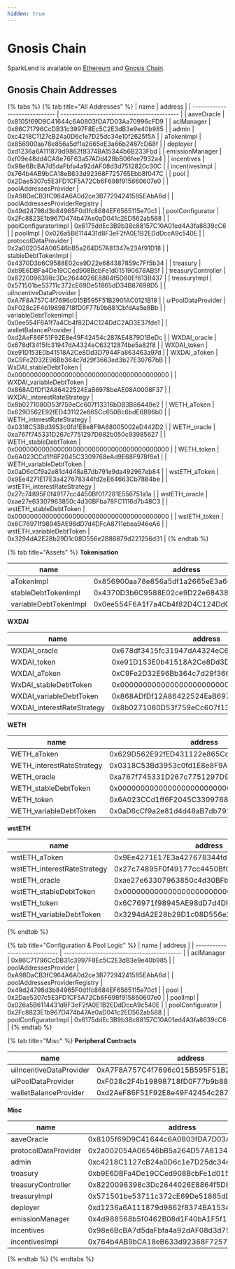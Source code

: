 ```yaml
---
hidden: true
---
```


# Gnosis Chain

SparkLend is available on [Ethereum](#ethereum-addresses) and [Gnosis Chain](#gnosis-chain-addresses).

## Gnosis Chain Addresses

{% tabs %}
{% tab title="All Addresses" %}
| name                          | address                                    |
| ----------------------------- | ------------------------------------------ |
| aaveOracle                    | 0x8105f69D9C41644c6A0803fDA7D03Aa70996cFD9 |
| aclManager                    | 0x86C71796CcDB31c3997F8Ec5C2E3dB3e9e40b985 |
| admin                         | 0xc4218C1127cB24a0D6c1e7D25dc34e10f2625f5A |
| aTokenImpl                    | 0x856900aa78e856a5df1a2665eE3a66b2487cD68f |
| deployer                      | 0xd1236a6A111879d9862f8374BA15344b6B233Fbd |
| emissionManager               | 0xf09e48dd4CA8e76F63a57ADd428bB06fee7932a4 |
| incentives                    | 0x98e6BcBA7d5daFbfa4a92dAF08d3d7512820c30C |
| incentivesImpl                | 0x764b4AB9bCA18eB633d92368F725765Ebb8f047C |
| pool                          | 0x2Dae5307c5E3FD1CF5A72Cb6F698f915860607e0 |
| poolAddressesProvider         | 0xA98DaCB3fC964A6A0d2ce3B77294241585EAbA6d |
| poolAddressesProviderRegistry | 0x49d24798d3b84965F0d1fc8684EF6565115e70c1 |
| poolConfigurator              | 0x2Fc8823E1b967D474b47Ae0aD041c2ED562ab588 |
| poolConfiguratorImpl          | 0x6175ddEc3B9b38c88157C10A01ed4A3fa8639cC6 |
| poolImpl                      | 0x026a5B6114431d8F3eF2fA0E1B2EDdDccA9c540E |
| protocolDataProvider          | 0x2a002054A06546bB5a264D57A81347e23Af91D18 |
| stableDebtTokenImpl           | 0x4370D3b6C9588E02ce9D22e684387859c7Ff5b34 |
| treasury                      | 0xb9E6DBFa4De19CCed908BcbFe1d015190678AB5f |
| treasuryController            | 0x8220096398c3Dc2644026E8864f5D80Ef613B437 |
| treasuryImpl                  | 0x571501be53711c372cE69De51865dD34B87698D5 |
| uiIncentiveDataProvider       | 0xA7F8A757C4f7696c015B595F51B2901AC0121B18 |
| uiPoolDataProvider            | 0xF028c2F4b19898718fD0F77b9b881CbfdAa5e8Bb |
| variableDebtTokenImpl         | 0x0ee554F6A1f7a4Cb4f82D4C124DdC2AD3E37fde1 |
| walletBalanceProvider         | 0xd2AeF86F51F92E8e49F42454c287AE4879D1BeDc |
| WXDAI\_oracle                 | 0x678df3415fc31947dA4324eC63212874be5a82f8 |
| WXDAI\_token                  | 0xe91D153E0b41518A2Ce8Dd3D7944Fa863463a97d |
| WXDAI\_aToken                 | 0xC9Fe2D32E96Bb364c7d29f3663ed3b27E30767bB |
| WxDAI\_stableDebtToken        | 0x0000000000000000000000000000000000000000 |
| WXDAI\_variableDebtToken      | 0x868ADfDf12A86422524EaB6978beAE08A0008F37 |
| WXDAI\_interestRateStrategy   | 0x8b0271080D53f759eCc607f13316bDB3B86449e2 |
| WETH\_aToken                  | 0x629D562E92fED431122e865Cc650Bc6bdE6B96b0 |
| WETH\_interestRateStrategy    | 0x0318C53Bd3953c0fd1E8e8F9A68005002eD442D2 |
| WETH\_oracle                  | 0xa767f745331D267c7751297D982b050c93985627 |
| WETH\_stableDebtToken         | 0x0000000000000000000000000000000000000000 |
| WETH\_token                   | 0x6A023CCd1ff6F2045C3309768eAd9E68F978f6e1 |
| WETH\_variableDebtToken       | 0x0aD6cCf9a2e81d4d48aB7db791e9da492967eb84 |
| wstETH\_aToken                | 0x9Ee4271E17E3a427678344fd2eE64663Cb78B4be |
| wstETH\_interestRateStrategy  | 0x27c74895F0f49177cc4450Bf017281E556751a1a |
| wstETH\_oracle                | 0xae27e63307963850c4d30BFba78FC1116d7b48C3 |
| wstETH\_stableDebtToken       | 0x0000000000000000000000000000000000000000 |
| wstETH\_token                 | 0x6C76971f98945AE98dD7d4DFcA8711ebea946eA6 |
| wstETH\_variableDebtToken     | 0x3294dA2E28b29D1c08D556e2B86879d221256d31 |
{% endtab %}

{% tab title="Assets" %}
**Tokenisation**

| name                  | address                                    |
| --------------------- | ------------------------------------------ |
| aTokenImpl            | 0x856900aa78e856a5df1a2665eE3a66b2487cD68f |
| stableDebtTokenImpl   | 0x4370D3b6C9588E02ce9D22e684387859c7Ff5b34 |
| variableDebtTokenImpl | 0x0ee554F6A1f7a4Cb4f82D4C124DdC2AD3E37fde1 |

**WXDAI**

| name                        | address                                    |
| --------------------------- | ------------------------------------------ |
| WXDAI\_oracle               | 0x678df3415fc31947dA4324eC63212874be5a82f8 |
| WXDAI\_token                | 0xe91D153E0b41518A2Ce8Dd3D7944Fa863463a97d |
| WXDAI\_aToken               | 0xC9Fe2D32E96Bb364c7d29f3663ed3b27E30767bB |
| WxDAI\_stableDebtToken      | 0x0000000000000000000000000000000000000000 |
| WXDAI\_variableDebtToken    | 0x868ADfDf12A86422524EaB6978beAE08A0008F37 |
| WXDAI\_interestRateStrategy | 0x8b0271080D53f759eCc607f13316bDB3B86449e2 |

**WETH**

| name                       | address                                    |
| -------------------------- | ------------------------------------------ |
| WETH\_aToken               | 0x629D562E92fED431122e865Cc650Bc6bdE6B96b0 |
| WETH\_interestRateStrategy | 0x0318C53Bd3953c0fd1E8e8F9A68005002eD442D2 |
| WETH\_oracle               | 0xa767f745331D267c7751297D982b050c93985627 |
| WETH\_stableDebtToken      | 0x0000000000000000000000000000000000000000 |
| WETH\_token                | 0x6A023CCd1ff6F2045C3309768eAd9E68F978f6e1 |
| WETH\_variableDebtToken    | 0x0aD6cCf9a2e81d4d48aB7db791e9da492967eb84 |

**wstETH**

| name                         | address                                    |
| ---------------------------- | ------------------------------------------ |
| wstETH\_aToken               | 0x9Ee4271E17E3a427678344fd2eE64663Cb78B4be |
| wstETH\_interestRateStrategy | 0x27c74895F0f49177cc4450Bf017281E556751a1a |
| wstETH\_oracle               | 0xae27e63307963850c4d30BFba78FC1116d7b48C3 |
| wstETH\_stableDebtToken      | 0x0000000000000000000000000000000000000000 |
| wstETH\_token                | 0x6C76971f98945AE98dD7d4DFcA8711ebea946eA6 |
| wstETH\_variableDebtToken    | 0x3294dA2E28b29D1c08D556e2B86879d221256d31 |
{% endtab %}

{% tab title="Configuration & Pool Logic" %}
| name                          | address                                    |
| ----------------------------- | ------------------------------------------ |
| aclManager                    | 0x86C71796CcDB31c3997F8Ec5C2E3dB3e9e40b985 |
| poolAddressesProvider         | 0xA98DaCB3fC964A6A0d2ce3B77294241585EAbA6d |
| poolAddressesProviderRegistry | 0x49d24798d3b84965F0d1fc8684EF6565115e70c1 |
| pool                          | 0x2Dae5307c5E3FD1CF5A72Cb6F698f915860607e0 |
| poolImpl                      | 0x026a5B6114431d8F3eF2fA0E1B2EDdDccA9c540E |
| poolConfigurator              | 0x2Fc8823E1b967D474b47Ae0aD041c2ED562ab588 |
| poolConfiguratorImpl          | 0x6175ddEc3B9b38c88157C10A01ed4A3fa8639cC6 |
{% endtab %}

{% tab title="Misc" %}
**Peripheral Contracts**

| name                    | address                                    |
| ----------------------- | ------------------------------------------ |
| uiIncentiveDataProvider | 0xA7F8A757C4f7696c015B595F51B2901AC0121B18 |
| uiPoolDataProvider      | 0xF028c2F4b19898718fD0F77b9b881CbfdAa5e8Bb |
| walletBalanceProvider   | 0xd2AeF86F51F92E8e49F42454c287AE4879D1BeDc |

**Misc**

| name                 | address                                    |
| -------------------- | ------------------------------------------ |
| aaveOracle           | 0x8105f69D9C41644c6A0803fDA7D03Aa70996cFD9 |
| protocolDataProvider | 0x2a002054A06546bB5a264D57A81347e23Af91D18 |
| admin                | 0xc4218C1127cB24a0D6c1e7D25dc34e10f2625f5A |
| treasury             | 0xb9E6DBFa4De19CCed908BcbFe1d015190678AB5f |
| treasuryController   | 0x8220096398c3Dc2644026E8864f5D80Ef613B437 |
| treasuryImpl         | 0x571501be53711c372cE69De51865dD34B87698D5 |
| deployer             | 0xd1236a6A111879d9862f8374BA15344b6B233Fbd |
| emissionManager      | 0x4d988568b5f0462B08d1F40bA1F5f17ad2D24F76 |
| incentives           | 0x98e6BcBA7d5daFbfa4a92dAF08d3d7512820c30C |
| incentivesImpl       | 0x764b4AB9bCA18eB633d92368F725765Ebb8f047C |
{% endtab %}
{% endtabs %}

